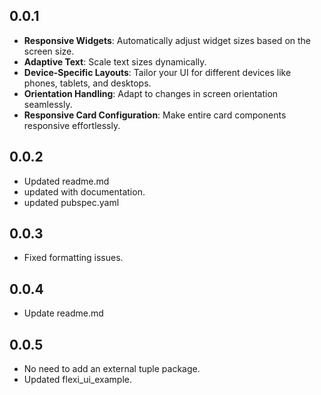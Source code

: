 ## 0.0.1

- **Responsive Widgets**: Automatically adjust widget sizes based on the screen size.
- **Adaptive Text**: Scale text sizes dynamically.
- **Device-Specific Layouts**: Tailor your UI for different devices like phones, tablets, and
  desktops.
- **Orientation Handling**: Adapt to changes in screen orientation seamlessly.
- **Responsive Card Configuration**: Make entire card components responsive effortlessly.

## 0.0.2

- Updated readme.md
- updated with documentation.
- updated pubspec.yaml

## 0.0.3

- Fixed formatting issues.

## 0.0.4

- Update readme.md

## 0.0.5

- No need to add an external tuple package.
- Updated flexi_ui_example.